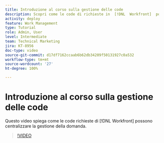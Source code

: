 ```yaml
---
title: Introduzione al corso sulla gestione delle code
description: Scopri come le code di richieste in  [!DNL  Workfront]  possono centralizzare la gestione della domanda.
activity: deploy
feature: Work Management
type: Tutorial
role: Admin, User
level: Intermediate
team: Technical Marketing
jira: KT-8956
doc-type: video
source-git-commit: d17df7162ccaab6b62db34209f50131927c0a532
workflow-type: tm+mt
source-wordcount: '27'
ht-degree: 100%

---
```


# Introduzione al corso sulla gestione delle code

Questo video spiega come le code richieste di [!DNL  Workfront] possono centralizzare la gestione della domanda.

>[!VIDEO](https://video.tv.adobe.com/v/335219/?quality=12&learn=on&enablevpops)

